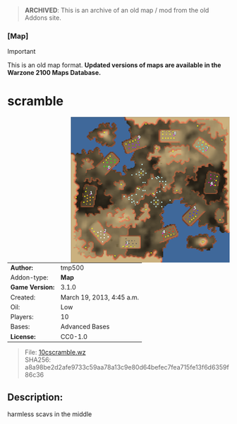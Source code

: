 > **ARCHIVED**: This is an archive of an old map / mod from the old Addons site.

### [Map]

> [!IMPORTANT]
> This is an old map format. **Updated versions of maps are available in the Warzone 2100 Maps Database.**

# scramble

<img src="./preview.jpg" align="right" />

| | |
| - | - |
| __Author:__ | tmp500 |
| Addon-type: | __Map__ |
| __Game Version:__ | 3.1.0 |
| Created: | March 19, 2013, 4:45 a.m. |
| Oil: | Low |
| Players: | 10 |
| Bases: | Advanced Bases |
| __License:__ | CC0-1.0 |

> File: [10cscramble.wz](https://github.com/Warzone2100/old-addons-site/raw/main/assets/11/10cscramble.wz)  
> SHA256: a8a98be2d2afe9733c59aa78a13c9e80d64befec7fea715fe13f6d6359f86c36

## Description:

harmless scavs in the middle

